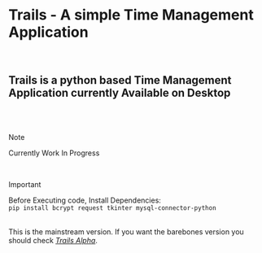 <h1>Trails - A simple Time Management Application</h1>  <br/>
<h2>Trails is a python based Time Management Application currently Available on Desktop</h2>
<br/>
<br/>

> [!NOTE]
> Currently Work In Progress

<br/>

> [!IMPORTANT]
> Before Executing code, Install Dependencies: <br/>
`pip install bcrypt request tkinter mysql-connector-python`

<br/>This is the mainstream version. If you want the barebones version you should check <a href="https://github.com/P4radox624/Trails_alpha"><i>Trails Alpha</i></a>.
